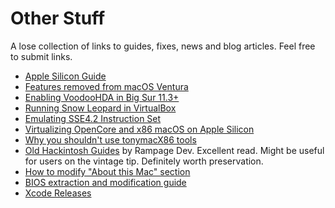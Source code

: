 # Other Stuff
A lose collection of links to guides, fixes, news and blog articles. Feel free to submit links.

- [Apple Silicon Guide](https://github.com/mikeroyal/Apple-Silicon-Guide)
- [Features removed from macOS Ventura](https://github.com/dortania/OpenCore-Legacy-Patcher/issues/998)
- [Enabling VoodooHDA in Big Sur 11.3+](https://www.insanelymac.com/forum/topic/314406-voodoohda-299/?do=findComment&comment=2756841)
- [Running Snow Leopard in VirtualBox](https://www.youtube.com/watch?v=b2fgOPvkmH8)
- [Emulating SSE4.2 Instruction Set](https://forums.macrumors.com/threads/mp3-1-others-sse-4-2-emulation-to-enable-amd-metal-driver.2206682/)
- [Virtualizing OpenCore and x86 macOS on Apple Silicon](https://khronokernel.github.io/apple/silicon/2021/01/17/QEMU-AS.html)
- [Why you shouldn't use tonymacX86 tools](https://github.com/khronokernel/Tonymacx86-stance)
- [Old Hackintosh Guides](https://web.archive.org/web/20170911113616/http://www.rampagedev.com/guides/) by Rampage Dev. Excellent read. Might be useful for users on the vintage tip. Definitely worth preservation.
- [How to modify "About this Mac" section](https://www.idownloadblog.com/2017/01/13/how-to-modify-about-this-mac-hackintosh/)
- [BIOS extraction and modification guide](https://github.com/dreamwhite/bios-extraction-guide/blob/master/README.md#unlock-cfg-lock)
- [Xcode Releases](https://xcodereleases.com/?scope=release)
